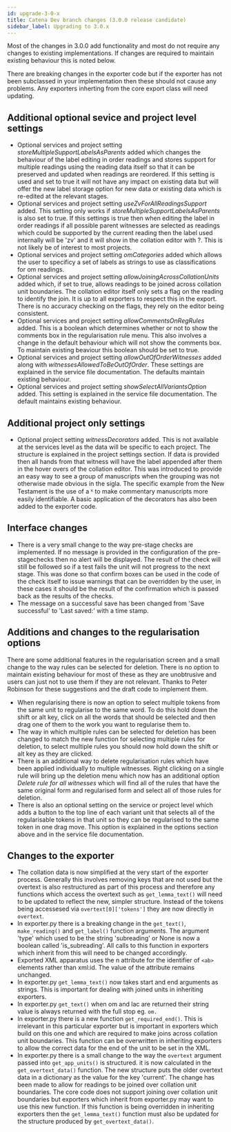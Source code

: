 ```yaml
---
id: upgrade-3-0-x
title: Catena Dev branch changes (3.0.0 release candidate)
sidebar_label: Upgrading to 3.0.x
---
```


Most of the changes in 3.0.0 add functionality and most do not require any changes to existing implementations. If changes
are required to maintain existing behaviour this is noted below.

There are breaking changes in the exporter code but if the exporter has not been subclassed in your implementation then
these should not cause any problems. Any exporters inherting from the core export class will need updating.

## Additional optional sevice and project level settings

- Optional services and project setting *storeMultipleSupportLabelsAsParents* added which changes the behaviour of the label editing in order readings and stores support for multiple readings using the reading data itself so that it can be preserved and updated when readings are reordered. If this setting is used and set to true it will not have any impact on existing data but will offer the new label storage option for new data or existing data which is re-edited at the relevant stages.
- Optional services and project setting *useZvForAllReadingsSupport* added. This setting only works if *storeMultipleSupportLabelsAsParents* is also set to true. If this settings is true then when editing the label in order readings if all possible parent witnesses are selected as readings which could be supported by the current reading then the label used internally will be 'zv' and it will show in the collation editor with ?. This is not likely be of interest to most projects.
- Optional services and project setting *omCategories* added which allows the user to specificy a set of labels as strings to use as classifications for om readings.
- Optional services and project setting *allowJoiningAcrossCollationUnits* added which, if set to true, allows readings to be joined across collation unit boundaries. The collation editor itself only sets a flag on the reading to identify the join. It is up to all exporters to respect this in the export. There is no accuracy checking on the flags, they rely on the editor being consistent.
- Optional services and project setting *allowCommentsOnRegRules* added. This is a boolean which determines whether or not to show the comments box in the regularisation rule menu. This also involves a change in the default behaviour which will not show the comments box. To maintain existing beaviour this boolean should be set to true.
- Optional services and project setting *allowOutOfOrderWitnesses* added along with *witnessesAllowedToBeOutOfOrder*. These settings are explained in the service file documentation. The defaults maintain existing behaviour.
- Optional services and project setting *showSelectAllVariantsOption* added. This setting is explained in the service file documentation. The default maintains existing behaviour.

## Additional project only settings

- Optional project setting *witnessDecorators* added. This is not available at the services level as the data will be specific to each project. The structure is explained in the project settings section. If data is provided then all hands from that witness will have the label appended after them in the hover overs of the collation editor. This was introduced to provide an easy way to see a group of manuscripts when the grouping was not otherwise made obvious in the sigla. The specific example from the New Testament is the use of a ᴷ to make commentary manuscripts more easily identifiable. A basic application of the decorators has also been added to the exporter code.

## Interface changes

- There is a very small change to the way pre-stage checks are implemented. If no message is provided in the configuration of the pre-stagechecks then no alert will be displayed. The result of the check will still be followed so if a test fails the unit will not progress to the next stage. This was done so that confirm boxes can be used in the code of the check itself to issue warnings that can be overridden by the user, in these cases it should be the result of the confirmation which is passed back as the results of the checks.
- The message on a successful save has been changed from 'Save successful' to 'Last saved:' with a time stamp.

## Additions and changes to the regularisation options

There are some additional features in the regularisation screen and a small change to the way rules can be selected for deletion. There is no option to maintain existing behaviour for most of these as they are unobtrusive and users can just not to use them if they are not relevant. Thanks to Peter Robinson for these suggestions and the draft code to implement them.

- When regularising there is now an option to select multiple tokens from the same unit to regularise to the same word. To do this hold down the shift or alt key, click on all the words that should be selected and then drag one of them to the work you want to regularise them to.
- The way in which multiple rules can be selected for deletion has been changed to match the new function for selecting multiple rules for deletion, to select multiple rules you should now hold down the shift or alt key as they are clicked.
- There is an additional way to delete regularisation rules which have been applied individually to multiple witnesses. Right clicking on a single rule will bring up the deletion menu which now has an additional option *Delete rule for all witnesses* which will find all of the rules that have the same original form and regularised form and select all of those rules for deletion.
- There is also an optional setting on the service or project level which adds a button to the top line of each variant unit that selects all of the regularisable tokens in that unit so they can be regularised to the same token in one drag move. This option is explained in the options section above and in the service file documentation.

## Changes to the exporter

- The collation data is now simplified at the very start of the exporter process. Generally this involves removing keys that are not used but the overtext is also restructured as part of this process and therefore any functions which access the overtext such as ```get_lemma_text()``` will need to be updated to reflect the new, simpler structure. Instead of the tokens being accessesed via ```overtext[0]['tokens']``` they are now directly in ```overtext```.
- In exporter.py there is a breaking change in the ```get_text()```, ```make_reading()``` and ```get_label()``` function arguments. The argument 'type' which used to be the string 'subreading' or None is now a boolean called 'is_subreading'. All calls to this function in exporters which inherit from this will need to be changed accordingly.
- Exported XML apparatus uses the n attribute for the identifier of ```<ab>``` elements rather than xml:id. The value of the attribute remains unchanged.
- In exporter.py ```get_lemma_text()``` now takes start and end arguments as strings. This is important for dealing with joined units in inheriting exporters.
- In exporter.py ```get_text()``` when om and lac are returned their string value is always returned with the full stop eg. ```om.```
- In exporter.py there is a new function ```get_required_end()```. This is irrelevant in this particular exporter but is important in exporters which build on this one and which are required to make joins across collation unit boundaries. This function can be overwritten in inheriting exporters to allow the correct data for the end of the unit to be set in the XML.
- In exporter.py there is a small change to the way the ```overtext``` argument passed into ```get_app_units()``` is structured. it is now calculated in the ```get_overtext_data()``` function. The new structure puts the older overtext data in a dictionary as the value for the key 'current'. The change has been made to allow for readings to be joined over collation unit boundaries. The core code does not support joining over collation unit boundaries but exporters which inherit from exporter.py may want to use this new function. If this function is being overridden in inheriting exporters then the ```get_lemma_text()``` function must also be updated for the structure produced by ```get_overtext_data()```.
